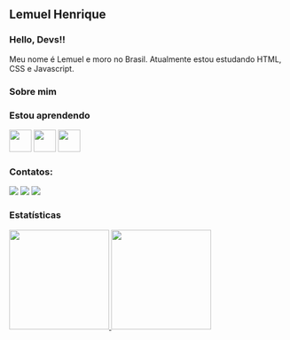 ## Lemuel Henrique

### Hello, Devs!!
Meu nome é Lemuel e moro no Brasil. Atualmente estou estudando HTML, CSS e Javascript. 


### Sobre mim



### Estou aprendendo

<img src="https://cdn.jsdelivr.net/gh/devicons/devicon/icons/html5/html5-original.svg" width="40" height="40"/> <img src="https://cdn.jsdelivr.net/gh/devicons/devicon/icons/css3/css3-original.svg" width="40" height="40" /> <img src="https://cdn.jsdelivr.net/gh/devicons/devicon/icons/javascript/javascript-original.svg" width="40" height="40"/>

                                                                                                                    
### Contatos:

<div>
<a href="https://www.instagram.com/lemuelhenrique/" target="_blank"><img src="https://img.shields.io/badge/-Instagram-%23E4405F?style=for-the-badge&logo=instagram&logoColor=white" target="_blank"></a>
<a href = "mailto:lemuellhenrique@gmail.com"><img src="https://img.shields.io/badge/Gmail-D14836?style=for-the-badge&logo=gmail&logoColor=white" target="_blank"></a>
<a href="https://www.linkedin.com/in/lemuelhenrique/" target="_blank"><img src="https://img.shields.io/badge/-LinkedIn-%230077B5?style=for-the-badge&logo=linkedin&logoColor=white" target="_blank"></a>   
</div>
  
### Estatísticas
<div>
<a href="https://github.com/LemuelH">
<img height="180em" src="https://github-readme-stats.vercel.app/api/top-langs/?username=LemuelH&layout=compact&langs_count=7&theme=dracula"/>
<img height="180em" src="https://github-readme-stats.vercel.app/api?username=LemuelH&show_icons=true&theme=dracula&include_all_commits=true&count_private=true"/>
</div>
